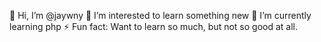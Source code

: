 👋 Hi, I’m @jaywny
👀 I’m interested to learn something new
🌱 I’m currently learning php
⚡ Fun fact: Want to learn so much, but not so good at all.
